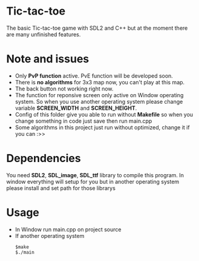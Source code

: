# Tic-tac-toe
The basic Tic-tac-toe game with SDL2 and C++ but at the moment there are many unfinished features.
# Note and issues
- Only **PvP function** active. PvE function will be developed soon.
- There is **no algorithms** for 3x3 map now, you can't play at this map.
- The back button not working right now.
- The function for reponsive screen only active on Window operating system. So when you use another operating system please change variable **SCREEN_WIDTH** and **SCREEN_HEIGHT**.
- Config of this folder give you able to run without **Makefile** so when you change something in code just save then run main.cpp
- Some algorithms in this project just run without optimized, change it if you can :>>
# Dependencies
You need **SDL2**, **SDL_image**, **SDL_ttf** library to compile this program. In window everything will setup for you but in another operating system please install and set path for those librarys
# Usage
- In Window run main.cpp on project source
- If another operating system
  ```
  $make
  $./main
  ```
